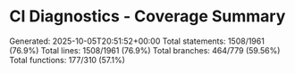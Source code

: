 # CI Diagnostics - Coverage Summary
Generated: 2025-10-05T20:51:52+00:00
Total statements: 1508/1961 (76.9%)
Total lines: 1508/1961 (76.9%)
Total branches: 464/779 (59.56%)
Total functions: 177/310 (57.1%)

